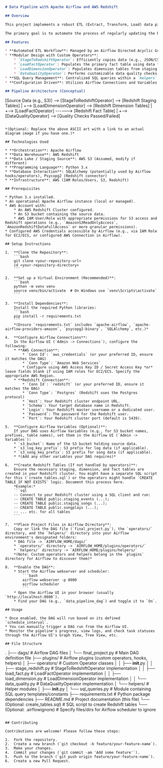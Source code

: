 ```markdown
# Data Pipeline with Apache Airflow and AWS Redshift

## Overview

This project implements a robust ETL (Extract, Transform, Load) data pipeline orchestrated using **Apache Airflow**. The pipeline extracts data from a source system (e.g., S3), stages it in **AWS Redshift**, transforms the data, and loads it into dimension and fact tables to create a star schema data warehouse optimized for analytics queries.

The primary goal is to automate the process of regularly updating the Redshift data warehouse with fresh data, ensuring data quality and integrity along the way.

## Features

* **Automated ETL Workflow**: Managed by an Airflow Directed Acyclic Graph (DAG).
* **Modular Design with Custom Operators**:
    * `StageToRedshiftOperator`: Efficiently copies data (e.g., JSON/CSV) from S3 to staging tables in Redshift. Handles credentials and data formatting.
    * `LoadFactOperator`: Populates the primary fact table using data from staging tables, applying necessary transformations. Supports different load patterns (append-only, delete-load).
    * `LoadDimensionOperator`: Populates dimension tables from staging tables. Supports different load patterns (append-only, delete-load).
    * `DataQualityOperator`: Performs customizable data quality checks (e.g., row counts, null checks) to ensure data integrity after loading.
* **SQL Query Management**: Centralized SQL queries within a `helpers` module for better organization and reusability.
* **Configuration Driven**: Utilizes Airflow Connections and Variables for managing sensitive credentials and configurations (AWS keys, Redshift connection details, S3 paths).

## Pipeline Architecture (Conceptual)

```
[Source Data (e.g., S3)] --> [StageToRedshiftOperator] --> [Redshift Staging Tables]
                                                            |
                                                            +--> [LoadDimensionOperator] --> [Redshift Dimension Tables]
                                                            |
                                                            +--> [LoadFactOperator] ------> [Redshift Fact Table]
                                                                                             |
                                                                                             +--> [DataQualityOperator] --> [Quality Checks Passed/Failed]
```

*(Optional: Replace the above ASCII art with a link to an actual diagram image if you have one.)*

## Technologies Used

* **Orchestration**: Apache Airflow
* **Data Warehouse**: AWS Redshift
* **Data Lake / Staging Source**: AWS S3 (Assumed, modify if different)
* **Programming Language**: Python 3.x
* **Database Interaction**: SQLAlchemy (potentially used by Airflow hooks/operators), Psycopg2 (Redshift connector)
* **Infrastructure**: AWS (IAM Roles/Users, S3, Redshift)

## Prerequisites

* Python 3.x installed.
* An operational Apache Airflow instance (local or managed).
* AWS Account with:
    * An AWS Redshift Cluster configured.
    * An S3 bucket containing the source data.
    * AWS IAM User/Role with appropriate permissions for S3 access and Redshift operations (e.g., `AmazonS3ReadOnlyAccess`, `AmazonRedshiftDataFullAccess` or more granular permissions).
* Configured AWS Credentials accessible by Airflow (e.g., via IAM Role for EC2/ECS, or configured AWS Connection in Airflow).

## Setup Instructions

1.  **Clone the Repository**:
    ```bash
    git clone <your-repository-url>
    cd <your-repository-directory>
    ```

2.  **Set up a Virtual Environment (Recommended)**:
    ```bash
    python -m venv venv
    source venv/bin/activate  # On Windows use `venv\Scripts\activate`
    ```

3.  **Install Dependencies**:
    Install the required Python libraries:
    ```bash
    pip install -r requirements.txt
    ```
    *(Ensure `requirements.txt` includes `apache-airflow`, `apache-airflow-providers-amazon`, `psycopg2-binary`, `SQLAlchemy`, etc.)*

4.  **Configure Airflow Connections**:
    In the Airflow UI (`Admin -> Connections`), configure the following:
    * **AWS Connection**:
        * `Conn Id`: `aws_credentials` (or your preferred ID, ensure it matches the DAG)
        * `Conn Type`: `Amazon Web Services`
        * Configure using AWS Access Key ID / Secret Access Key *or* leave fields blank if using IAM roles for EC2/ECS. Specify the appropriate AWS Region.
    * **Redshift Connection**:
        * `Conn Id`: `redshift` (or your preferred ID, ensure it matches the DAG)
        * `Conn Type`: `Postgres` (Redshift uses the Postgres protocol)
        * `Host`: Your Redshift cluster endpoint URL.
        * `Schema`: Your target database name in Redshift.
        * `Login`: Your Redshift master username or a dedicated user.
        * `Password`: The password for the Redshift user.
        * `Port`: Your Redshift cluster port (default is 5439).

5.  **Configure Airflow Variables (Optional)**:
    If your DAG uses Airflow Variables (e.g., for S3 bucket names, prefixes, table names), set them in the Airflow UI (`Admin -> Variables`):
    * `s3_bucket`: Name of the S3 bucket holding source data.
    * `s3_log_key_prefix`: S3 prefix for log data (if applicable).
    * `s3_song_key_prefix`: S3 prefix for song data (if applicable).
    * *(Add any other variables your DAG requires)*

6.  **Create Redshift Tables (If not handled by operators)**:
    Ensure the necessary staging, dimension, and fact tables are created in your Redshift cluster. You might have a separate SQL script for this (`create_tables.sql`) or the operators might handle `CREATE TABLE IF NOT EXISTS` logic. Document this process here.
    *Example:*
    ```sql
    -- Connect to your Redshift cluster using a SQL client and run:
    -- CREATE TABLE public.staging_events (...);
    -- CREATE TABLE public.staging_songs (...);
    -- CREATE TABLE public.songplays (...);
    -- ... etc. for all tables
    ```

7.  **Place Project Files in Airflow Directory**:
    Copy or link the DAG file (`final_project.py`), the `operators/` directory, and the `helpers/` directory into your Airflow environment's designated folders:
    * DAG file -> `AIRFLOW_HOME/dags/`
    * `operators/` directory -> `AIRFLOW_HOME/plugins/operators/`
    * `helpers/` directory -> `AIRFLOW_HOME/plugins/helpers/`
    *(Note: Custom operators and helpers belong in the `plugins` directory for Airflow to discover them)*

8.  **Enable the DAG**:
    * Start the Airflow webserver and scheduler:
        ```bash
        airflow webserver -p 8080
        airflow scheduler
        ```
    * Open the Airflow UI in your browser (usually `http://localhost:8080`).
    * Find your DAG (e.g., `data_pipeline_dag`) and toggle it to `On`.

## Usage

* Once enabled, the DAG will run based on its defined `schedule_interval`.
* You can manually trigger a DAG run from the Airflow UI.
* Monitor the pipeline's progress, view logs, and check task statuses through the Airflow UI's Graph View, Tree View, etc.

## File Structure

```
.
├── dags/                     # Airflow DAG files
│   └── final_project.py      # Main DAG definition file
├── plugins/                  # Airflow plugins (custom operators, hooks, helpers)
│   ├── operators/            # Custom Operator classes
│   │   ├── __init__.py
│   │   ├── stage_redshift.py # StageToRedshiftOperator implementation
│   │   ├── load_fact.py      # LoadFactOperator implementation
│   │   ├── load_dimension.py # LoadDimensionOperator implementation
│   │   └── data_quality.py   # DataQualityOperator implementation
│   └── helpers/              # Helper modules
│       ├── __init__.py
│       └── sql_queries.py    # Module containing SQL query templates/constants
├── requirements.txt          # Python package dependencies
├── README.md                 # Project documentation (this file)
└── (Optional: create_tables.sql) # SQL script to create Redshift tables
└── (Optional: .airflowignore)   # Specify files/dirs for Airflow scheduler to ignore
```

## Contributing

Contributions are welcome! Please follow these steps:

1.  Fork the repository.
2.  Create a new branch (`git checkout -b feature/your-feature-name`).
3.  Make your changes.
4.  Commit your changes (`git commit -am 'Add some feature'`).
5.  Push to the branch (`git push origin feature/your-feature-name`).
6.  Create a new Pull Request.

